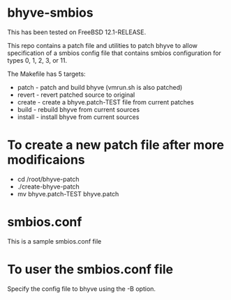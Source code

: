 # bhyve-smbios

This has been tested on FreeBSD 12.1-RELEASE.

This repo contains a patch file and utilities to patch bhyve to allow
specification of a smbios config file that contains smbios configuration for
types 0, 1, 2, 3, or 11.

The Makefile has 5 targets:

- patch   - patch and build bhyve (vmrun.sh is also patched)
- revert  - revert patched source to original
- create  - create a bhyve.patch-TEST file from current patches
- build   - rebuild bhyve from current sources
- install - install bhyve from current sources

# To create a new patch file after more modificaions

- cd /root/bhyve-patch
- ./create-bhyve-patch
- mv bhyve.patch-TEST bhyve.patch

# smbios.conf
This is a sample smbios.conf file

# To user the smbios.conf file
Specify the config file to bhyve using the -B <file> option.
